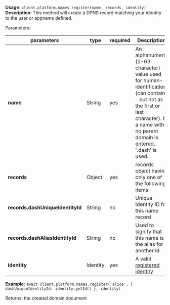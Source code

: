 **Usage**: `client.platform.names.register(name, records, identity)`  
**Description**: This method will create a DPNS record matching your identity to the user or appname defined.

Parameters: 

| parameters                       | type     | required | Description                                                                                                                                                                                 |
| -------------------------------- | -------- | -------- | ------------------------------------------------------------------------------------------------------------------------------------------------------------------------------------------- |
| **name**                         | String   | yes      | An alphanumeric (1-63 character) value used for human-identification (can contain `-` but not as the first or last character). If a name with no parent domain is entered, '.dash' is used. |
| **records**                      | Object   | yes      | records object having only one of the following items                                                                                                                                       |
| **records.dashUniqueIdentityId** | String   | no       | Unique Identity ID for this name record                                                                                                                                                     |
| **records.dashAliasIdentityId**  | String   | no       | Used to signify that this name is the alias for another id                                                                                                                                  |
| **identity**                     | Identity | yes      | A valid [registered identity](https://dashplatform.readme.io/docs/dash-sdk-identities-register)                                                                                             |

**Example**: `await client.platform.names.register('alice', { dashUniqueIdentityId: identity.getId() }, identity)`

Returns: the created domain document